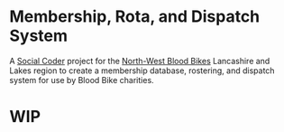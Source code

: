 Membership, Rota, and Dispatch System
===

A [Social Coder](http://www.socialcoder.org) project for the [North-West Blood Bikes](http://www.nwbb-lancs.org/) Lancashire and Lakes region to create a membership database, rostering, and dispatch system for use by Blood Bike charities.

# WIP
